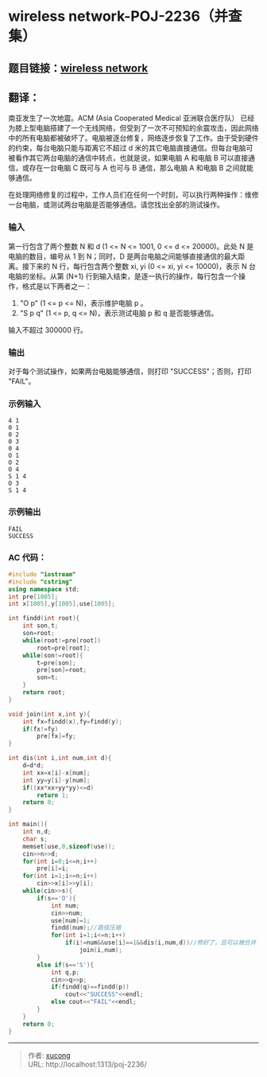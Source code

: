 # wireless network-POJ-2236（并查集）


## 题目链接：[wireless network](http://poj.org/problem?id=2236)

## 翻译：

<!--more-->

南亚发生了一次地震。ACM (Asia Cooperated Medical 亚洲联合医疗队） 已经为膝上型电脑搭建了一个无线网络，但受到了一次不可预知的余震攻击，因此网络中的所有电脑都被破坏了。电脑被逐台修复，网络逐步恢复了工作。由于受到硬件的约束，每台电脑只能与距离它不超过 d 米的其它电脑直接通信。但每台电脑可被看作其它两台电脑的通信中转点，也就是说，如果电脑 A 和电脑 B 可以直接通信，或存在一台电脑 C 既可与 A 也可与 B 通信，那么电脑 A 和电脑 B 之间就能够通信。

在处理网络修复的过程中，工作人员们在任何一个时刻，可以执行两种操作：维修一台电脑，或测试两台电脑是否能够通信。请您找出全部的测试操作。

### 输入

第一行包含了两个整数 N 和 d (1 <= N <= 1001, 0 <= d <= 20000)。此处 N 是电脑的数目，编号从 1 到 N；同时，D 是两台电脑之间能够直接通信的最大距离。接下来的 N 行，每行包含两个整数 xi, yi (0 <= xi, yi <= 10000)，表示 N 台电脑的坐标。从第 (N+1) 行到输入结束，是逐一执行的操作，每行包含一个操作，格式是以下两者之一：

1. "O p" (1 <= p <= N)，表示维护电脑 p 。
2. "S p q" (1 <= p, q <= N)，表示测试电脑 p 和 q 是否能够通信。

输入不超过 300000 行。

### 输出

对于每个测试操作，如果两台电脑能够通信，则打印 "SUCCESS"；否则，打印 "FAIL"。

### 示例输入

    4 1
    0 1
    0 2
    0 3
    0 4
    O 1
    O 2
    O 4
    S 1 4
    O 3
    S 1 4

### 示例输出

    FAIL
    SUCCESS

### AC 代码：

```cpp
#include "iostream"
#include "cstring"
using namespace std;
int pre[1005];
int x[1005],y[1005],use[1005];

int findd(int root){
    int son,t;
    son=root;
    while(root!=pre[root])
        root=pre[root];
    while(son!=root){
        t=pre[son];
        pre[son]=root;
        son=t;
    }
    return root;
}

void join(int x,int y){
    int fx=findd(x),fy=findd(y);
    if(fx!=fy)
        pre[fx]=fy;
}

int dis(int i,int num,int d){
    d=d*d;
    int xx=x[i]-x[num];
    int yy=y[i]-y[num];
    if((xx*xx+yy*yy)<=d)
        return 1;
    return 0;
}

int main(){
    int n,d;
    char s;
    memset(use,0,sizeof(use));
    cin>>n>>d;
    for(int i=0;i<=n;i++)
        pre[i]=i;
    for(int i=1;i<=n;i++)
        cin>>x[i]>>y[i];
    while(cin>>s){
        if(s=='O'){
            int num;
            cin>>num;
            use[num]=1;
            findd(num);//路径压缩
            for(int i=1;i<=n;i++)
                if(i!=num&&use[i]==1&&dis(i,num,d))//修好了，且可以被合并（自己除外）
                    join(i,num);
        }
        else if(s=='S'){
            int q,p;
            cin>>q>>p;
            if(findd(q)==findd(p))
                cout<<"SUCCESS"<<endl;
            else cout<<"FAIL"<<endl;
        }
    }
    return 0;
}
```


---

> 作者: [xucong](https://shiqustudio.github.io/)  
> URL: http://localhost:1313/poj-2236/  

